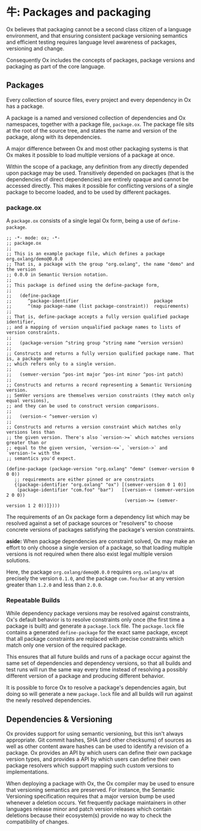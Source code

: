 # 牛: Packages and packaging

Ox believes that packaging cannot be a second class citizen of a language environment, and that
ensuring consistent package versioning semantics and efficient testing requires language level
awareness of packages, versioning and change.

Consequently Ox includes the concepts of packages, package versions and packaging as part of
the core language.

## Packages

Every collection of source files, every project and every dependency in Ox has a package.

A package is a named and versioned collection of dependencies and Ox namespaces, together with
a package file, `package.ox`. The package file sits at the root of the source tree, and states
the name and version of the package, along with its dependencies.

A major difference between Ox and most other packaging systems is that Ox makes it possible to
load multiple versions of a package at once.

Within the scope of a package, any definition from any directly depended upon package may be
used. Transitively depended on packages (that is the dependencies of direct dependencies)
are entirely opaque and cannot be accessed directly. This makes it possible for conflicting
versions of a single package to become loaded, and to be used by different packages.

### package.ox

A `package.ox` consists of a single legal Ox form, being a use of `define-package`.

```
;; -*- mode: ox; -*-
;; package.ox
;;
;; This is an example package file, which defines a package org.oxlang/demo@0.0.0
;; That is, a package with the group "org.oxlang", the name "demo" and the version
;; 0.0.0 in Semantic Version notation.
;;
;; This package is defined using the define-package form,
;;
;;   (define-package 
;;      ^package-identifier                            package
;;      ^(map package-name (list package-constraint))  requirements)
;;
;; That is, define-package accepts a fully version qualified package identifier,
;; and a mapping of version unqualified package names to lists of version constraints.
;;
;;   (package-version ^string group ^string name ^version version)
;;
;; Constructs and returns a fully version qualified package name. That is, a package name
;; which refers only to a single version.
;;
;;   (semver-version ^pos-int major ^pos-int minor ^pos-int patch)
;;
;; Constructs and returns a record representing a Semantic Versioning version.
;; SemVer versions are themselves version constraints (they match only equal versions),
;; and they can be used to construct version comparisons.
;;
;;   (version-< ^semver-version v)
;;
;; Constructs and returns a version constraint which matches only versions less than
;; the given version. There's also `version->=` which matches versions greater than or
;; equal to the given version, `version-<=`, `version->` and `version-!= with the 
;; semantics you'd expect.

(define-package (package-version "org.oxlang" "demo" (semver-version 0 0 0))
   ;; requirements are either pinned or are constraints
   {(package-identifier "org.oxlang" "ox") [(semver-version 0 1 0)]
    (package-identifier "com.foo" "bar")   [(version-< (semver-version 2 0 0))
                                            (version->= (semver-version 1 2 0))]})))
```

The requirements of an Ox package form a dependency list which may be resolved against a set
of package sources or "resolvers" to choose concrete versions of packages satisfying the
package's version constraints.

**aside:** When package dependencies are constraint solved, Ox may make an effort to only choose a single
version of a package, so that loading multiple versions is not required when there also exist legal
multiple version solutions.

Here, the package `org.oxlang/demo@0.0.0` requires `org.oxlang/ox` at precisely the version `0.1.0`,
and the package `com.foo/bar` at any version greater than `1.2.0` and less than `2.0.0`.

### Repeatable Builds

While dependency package versions may be resolved against constraints, Ox's default behavior is to
resolve constraints only once (the first time a package is built) and generate a `package.lock` file.
The `package.lock` file contains a generated `define-package` for the exact same package, except that
all package constraints are replaced with precise constraints which match only one version of the
required package.

This ensures that all future builds and runs of a package occur against the same set of dependencies
and dependency versions, so that all builds and test runs will run the same way every time instead
of resolving a possibly different version of a package and producing different behavior.

It is possible to force Ox to resolve a package's dependencies again, but doing so will generate a
new `package.lock` file and all builds will run against the newly resolved dependencies.

## Dependencies & Versioning

Ox provides support for using semantic versioning, but this isn't always appropriate. Git commit
hashes, SHA (and other checksums) of sources as well as other content aware hashes can be used to
identify a revision of a package. Ox provides an API by which users can define their own package
version types, and provides a API by which users can define their own package resolvers which support
mapping such custom versions to implementations.

When deploying a package with Ox, the Ox compiler may be used to ensure that versioning semantics are preserved.
For instance, the Semantic Versioning specification requires that a major version bump be used whenever a deletion
occurs. Yet frequently package maintainers in other languages release minor and patch version releases which contain
deletions because their ecosystem(s) provide no way to check the compatibility of changes.
